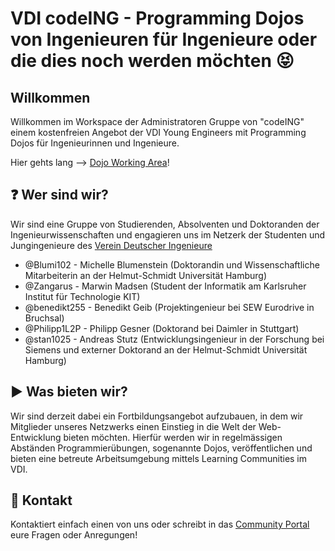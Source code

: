 # VDI codeING - Programming Dojos von Ingenieuren für Ingenieure oder die dies noch werden möchten :stuck_out_tongue_closed_eyes:
## Willkommen
Willkommen im Workspace der Administratoren Gruppe von "codeING" einem kostenfreien Angebot der VDI Young Engineers mit Programming Dojos für Ingenieurinnen und Ingenieure.

Hier gehts lang --> [Dojo Working Area](https://stan1025.github.io/codeING-main/)!


## :question: Wer sind wir?
Wir sind eine Gruppe von Studierenden, Absolventen und Doktoranden der Ingenieurwissenschaften und engagieren uns im Netzerk der Studenten und Jungingenieure des [Verein Deutscher Ingenieure](www.vdi.de/suj)

- @Blumi102 - Michelle Blumenstein (Doktorandin und Wissenschaftliche Mitarbeiterin an der Helmut-Schmidt Universität Hamburg)
- @Zangarus - Marwin Madsen (Student der Informatik am Karlsruher Institut für Technologie KIT)
- @benedikt255 - Benedikt Geib (Projektingenieur bei SEW Eurodrive in Bruchsal)
- @Philipp1L2P - Philipp Gesner (Doktorand bei Daimler in Stuttgart)
- @stan1025 - Andreas Stutz (Entwicklungsingenieur in der Forschung bei Siemens und externer Doktorand an der Helmut-Schmidt Universität Hamburg)


## :arrow_forward: Was bieten wir?
Wir sind derzeit dabei ein Fortbildungsangebot aufzubauen, in dem wir Mitglieder unseres Netzwerks einen Einstieg in die Welt der Web-Entwicklung bieten möchten.
Hierfür werden wir in regelmässigen Abständen Programmierübungen, sogenannte Dojos, veröffentlichen und bieten eine betreute Arbeitsumgebung mittels Learning Communities im VDI.


## :e-mail: Kontakt
Kontaktiert einfach einen von uns oder schreibt in das [Community Portal](https://github.com/stan1025/codeING-main/discussions) eure Fragen oder Anregungen!


